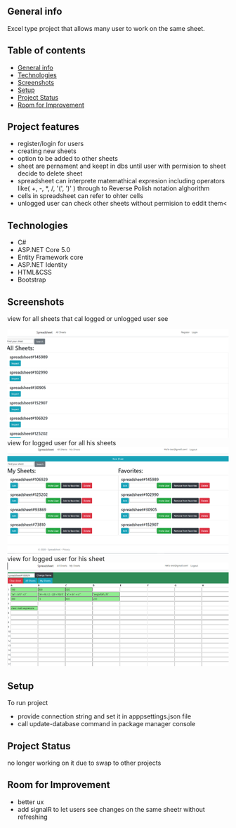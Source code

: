 ## General info
<p>Excel type project that allows many user to work on the same sheet.</p>

## Table of contents
* [General info](#general-info)
* [Technologies](#technologies)
* [Screenshots](#Screenshots)
* [Setup](#Setup)
* [Project Status](#Project-Status)
* [Room for Improvement](#Room-for-Improvement)

## Project features
* register/login for users
* creating new sheets
* option to be added to other sheets
* sheet are pernament and keept in dbs until user with permision to sheet decide to delete sheet
* spreadsheet can interprete matemathical expresion including operators like( +, -, *, /, '(', ')' ) through to Reverse Polish notation alghorithm 
* cells in spreadsheet can refer to ohter cells
*  unlogged user can check other sheets without permision to eddit them<

## Technologies
* C#
* ASP.NET Core 5.0
* Entity Framework core
* ASP.NET Identity
* HTML&CSS
* Bootstrap

## Screenshots
view for all sheets that cal logged or unlogged user see

![](https://github.com/JakubBehring/Spreadsheet/blob/main/Spreadsheet/wwwroot/images/AllSheets.png)
view for logged user for all his sheets
![](https://github.com/JakubBehring/Spreadsheet/blob/main/Spreadsheet/wwwroot/images/UserSheets.png)
view for logged user for his sheet
![](https://github.com/JakubBehring/Spreadsheet/blob/main/Spreadsheet/wwwroot/images/Expresions.png)

## Setup
To run project
* provide connection string and set it in apppsettings.json file
* call update-database command in package manager console

## Project Status
no longer working on it due to swap to other projects

## Room for Improvement
* better ux
* add signalR to let users see changes on the same sheetr without refreshing 



